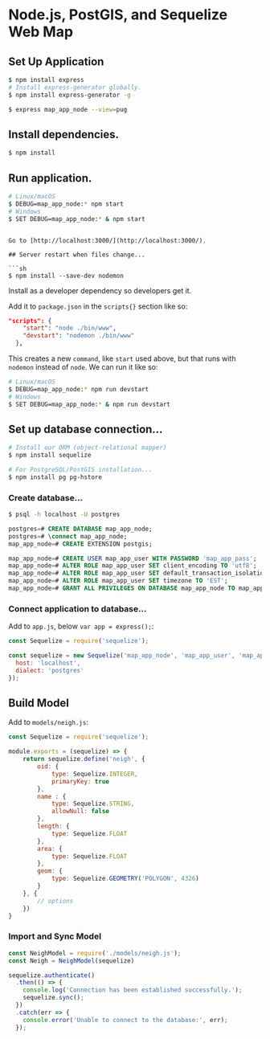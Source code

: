 # Node.js, PostGIS, and Sequelize Web Map

## Set Up Application

```sh
$ npm install express
# Install express-generator globally.
$ npm install express-generator -g
```

```sh
$ express map_app_node --view=pug
```

## Install dependencies.

```sh
$ npm install
```

## Run application.

```sh
# Linux/macOS
$ DEBUG=map_app_node:* npm start
# Windows
$ SET DEBUG=map_app_node:* & npm start
```
```

Go to [http://localhost:3000/](http://localhost:3000/).

## Server restart when files change...

```sh
$ npm install --save-dev nodemon
```

Install as a developer dependency so developers get it.

Add it to `package.json` in the `scripts{}` section like so:

```json
"scripts": {
    "start": "node ./bin/www",
    "devstart": "nodemon ./bin/www"
  },
```

This creates a new `command`, like `start` used above, but that runs with `nodemon` instead of `node`. We can run it like so:


```sh
# Linux/macOS
$ DEBUG=map_app_node:* npm run devstart
# Windows
$ SET DEBUG=map_app_node:* & npm run devstart
```

## Set up database connection...

```sh
# Install our ORM (object-relational mapper)
$ npm install sequelize
```

```sh
# For PostgreSQL/PostGIS installation...
$ npm install pg pg-hstore
```

### Create database...

```sh
$ psql -h localhost -U postgres
```

```sql
postgres=# CREATE DATABASE map_app_node;
postgres=# \connect map_app_node;
map_app_node=# CREATE EXTENSION postgis;

map_app_node=# CREATE USER map_app_user WITH PASSWORD 'map_app_pass';
map_app_node=# ALTER ROLE map_app_user SET client_encoding TO 'utf8';
map_app_node=# ALTER ROLE map_app_user SET default_transaction_isolation TO 'read committed';
map_app_node=# ALTER ROLE map_app_user SET timezone TO 'EST';
map_app_node=# GRANT ALL PRIVILEGES ON DATABASE map_app_node TO map_app_user;
```

### Connect application to database...

Add to `app.js`, below `var app = express();`:

```js
const Sequelize = require('sequelize');

const sequelize = new Sequelize('map_app_node', 'map_app_user', 'map_app_pass', {
  host: 'localhost',
  dialect: 'postgres'
});
```

## Build Model

Add to `models/neigh.js`:

```js
const Sequelize = require('sequelize');

module.exports = (sequelize) => { 
    return sequelize.define('neigh', {
        oid: {
            type: Sequelize.INTEGER,
            primaryKey: true
        },
        name : {
            type: Sequelize.STRING,
            allowNull: false
        },
        length: {
            type: Sequelize.FLOAT
        },
        area: {
            type: Sequelize.FLOAT
        },
        geom: {
            type: Sequelize.GEOMETRY('POLYGON', 4326)
        }
    }, {
        // options
    })
}
```

### Import and Sync Model

```js
const NeighModel = require('./models/neigh.js');
const Neigh = NeighModel(sequelize)

sequelize.authenticate()
  .then(() => {
    console.log('Connection has been established successfully.');
    sequelize.sync();
  })
  .catch(err => {
    console.error('Unable to connect to the database:', err);
  });
```